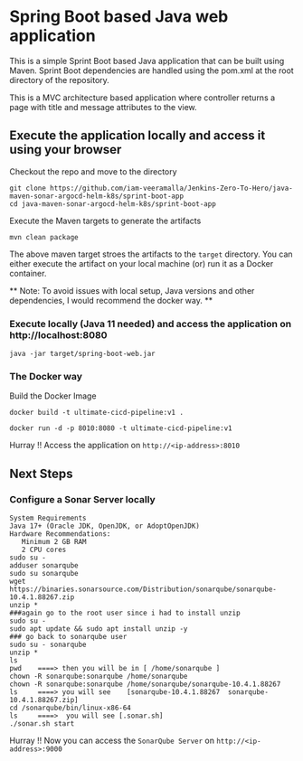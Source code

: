 # Spring Boot based Java web application
 
This is a simple Sprint Boot based Java application that can be built using Maven. Sprint Boot dependencies are handled using the pom.xml 
at the root directory of the repository.

This is a MVC architecture based application where controller returns a page with title and message attributes to the view.

## Execute the application locally and access it using your browser

Checkout the repo and move to the directory

```
git clone https://github.com/iam-veeramalla/Jenkins-Zero-To-Hero/java-maven-sonar-argocd-helm-k8s/sprint-boot-app
cd java-maven-sonar-argocd-helm-k8s/sprint-boot-app
```

Execute the Maven targets to generate the artifacts

```
mvn clean package
```

The above maven target stroes the artifacts to the `target` directory. You can either execute the artifact on your local machine
(or) run it as a Docker container.

** Note: To avoid issues with local setup, Java versions and other dependencies, I would recommend the docker way. **


### Execute locally (Java 11 needed) and access the application on http://localhost:8080

```
java -jar target/spring-boot-web.jar
```

### The Docker way

Build the Docker Image

```
docker build -t ultimate-cicd-pipeline:v1 .
```

```
docker run -d -p 8010:8080 -t ultimate-cicd-pipeline:v1
```

Hurray !! Access the application on `http://<ip-address>:8010`


## Next Steps

### Configure a Sonar Server locally

```
System Requirements
Java 17+ (Oracle JDK, OpenJDK, or AdoptOpenJDK)
Hardware Recommendations:
   Minimum 2 GB RAM
   2 CPU cores
sudo su -
adduser sonarqube
sudo su sonarqube
wget https://binaries.sonarsource.com/Distribution/sonarqube/sonarqube-10.4.1.88267.zip
unzip *
###again go to the root user since i had to install unzip
sudo su -
sudo apt update && sudo apt install unzip -y
### go back to sonarqube user
sudo su - sonarqube
unzip *
ls
pwd    ====> then you will be in [ /home/sonarqube ]
chown -R sonarqube:sonarqube /home/sonarqube
chown -R sonarqube:sonarqube /home/sonarqube/sonarqube-10.4.1.88267
ls     ====> you will see    [sonarqube-10.4.1.88267  sonarqube-10.4.1.88267.zip]
cd /sonarqube/bin/linux-x86-64
ls     ====>  you will see [.sonar.sh]
./sonar.sh start
```

Hurray !! Now you can access the `SonarQube Server` on `http://<ip-address>:9000` 


